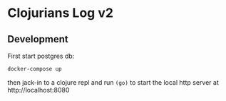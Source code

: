 # Clojurians Log v2

## Development

First start postgres db:

``` sh
docker-compose up
```

then jack-in to a clojure repl and run `(go)` to start the local http server at http://localhost:8080
